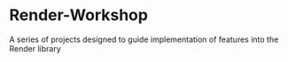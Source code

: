 # Render-Workshop

A series of projects designed to guide implementation of features into the Render library
